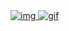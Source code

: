 <a href="https://DigitalHealthCare.github.io/">
  <img src="https://github.com/DigitalHealthCare/DigitalHealthCare/assets/138739487/610e3787-832b-46c0-ba6f-716c4a42ecea" alt="img">
</a>
<a href="https://DigitalHealthCare.github.io/">
  <img src="https://github-production-user-asset-6210df.s3.amazonaws.com/138739487/253333286-833d6d54-62e3-4b67-ac1e-11edc53ec359.gif" alt="gif">
</a>
